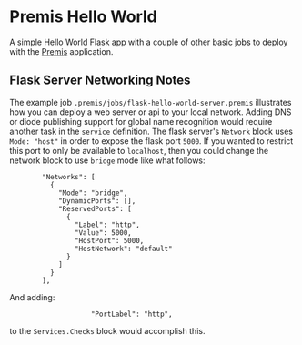 # Premis Hello World

A simple Hello World Flask app with a couple of other basic jobs to deploy with the [Premis](https://dev.premis.app/docs) application.

## Flask Server Networking Notes

The example job `.premis/jobs/flask-hello-world-server.premis` illustrates how you can deploy a web server or api to your local network. Adding DNS or diode publishing support for global name recognition would require another task in the `service` definition. The flask server's `Network` block uses `Mode: "host"` in order to expose the flask port `5000`. If you wanted to restrict this port to only be available to `localhost`, then you could change the network block to use `bridge` mode like what follows:

```
        "Networks": [
          {
            "Mode": "bridge",
            "DynamicPorts": [],
            "ReservedPorts": [
              {
                "Label": "http",
                "Value": 5000,
                "HostPort": 5000,
                "HostNetwork": "default"
              }
            ]
          }
        ],
```

And adding:

```
                    "PortLabel": "http",
```

to the `Services.Checks` block would accomplish this.